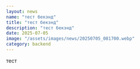 ```yaml
---
layout: news
name: "тест бекэнд"
title: "тест бекэнд"
description: "тест бекэнд"
date: 2025-07-05
image: "/assets/images/news/20250705_081700.webp"
category: backend
---
```


тест
